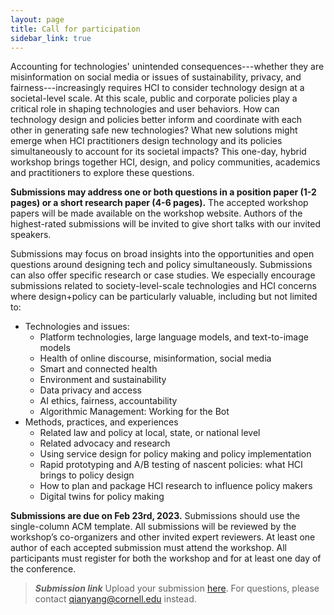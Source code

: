 ```yaml
---
layout: page
title: Call for participation
sidebar_link: true
---
```


Accounting for technologies' unintended consequences---whether they are misinformation on social media or issues of sustainability, privacy, and fairness---increasingly requires HCI to consider technology design at a societal-level scale. At this scale, public and corporate policies play a critical role in shaping technologies and user behaviors. How can technology design and policies better inform and coordinate with each other in generating safe new technologies? What new solutions might emerge when HCI practitioners design technology and its policies simultaneously to account for its societal impacts? This one-day, hybrid workshop brings together HCI, design, and policy communities, academics and practitioners to explore these questions.

**Submissions may address one or both questions in a position paper (1-2 pages) or a short research paper (4-6 pages).** The accepted workshop papers will be made available on the workshop website. Authors of the highest-rated submissions will be invited to give short talks with our invited speakers.

Submissions may focus on broad insights into the opportunities and open questions around designing tech and policy simultaneously. Submissions can also offer specific research or case studies. We especially encourage submissions related to society-level-scale technologies and HCI concerns where design+policy can be particularly valuable, including but not limited to:

* Technologies and issues:
  * Platform technologies, large language models, and text-to-image models
  * Health of online discourse, misinformation, social media
  * Smart and connected health 
  * Environment and sustainability
  * Data privacy and access
  * AI ethics, fairness, accountability
  * Algorithmic Management: Working for the Bot
* Methods, practices, and experiences
  * Related law and policy at local, state, or national level
  * Related advocacy and research
  * Using service design for policy making and policy implementation
  * Rapid prototyping and A/B testing of nascent policies: what HCI brings to policy design
  * How to plan and package HCI research to influence policy makers
  * Digital twins for policy making


**Submissions are due on Feb 23rd, 2023.** Submissions should use the single-column ACM template. All submissions will be reviewed by the workshop’s co-organizers and other invited expert reviewers. At least one author of each accepted submission must attend the workshop. All participants must register for both the workshop and for at least one day of the conference.

> **_Submission link_**  Upload your submission [here](https://cornell.app.box.com/f/7dbdab85a9c647ec824297025ecfd3b1). For questions, please contact qianyang@cornell.edu instead.

